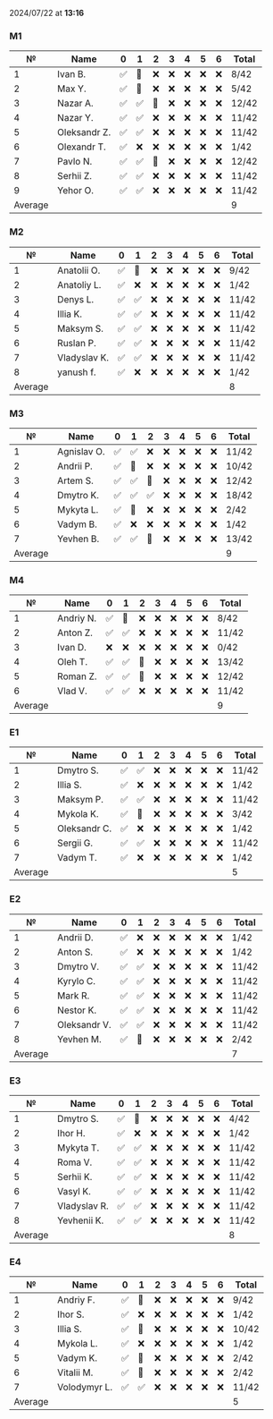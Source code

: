 2024/07/22 at **13:16**
### M1
|№|Name|0|1|2|3|4|5|6|Total|
|-----|-----|-----|-----|-----|-----|-----|-----|-----|-----|
|1|Ivan B.|✅|🔄|❌|❌|❌|❌|❌|8/42|
|2|Max Y.|✅|🔄|❌|❌|❌|❌|❌|5/42|
|3|Nazar A.|✅|✅|🔄|❌|❌|❌|❌|12/42|
|4|Nazar Y.|✅|✅|❌|❌|❌|❌|❌|11/42|
|5|Oleksandr Z.|✅|✅|❌|❌|❌|❌|❌|11/42|
|6|Olexandr T.|✅|❌|❌|❌|❌|❌|❌|1/42|
|7|Pavlo N.|✅|✅|🔄|❌|❌|❌|❌|12/42|
|8|Serhii Z.|✅|✅|❌|❌|❌|❌|❌|11/42|
|9|Yehor O.|✅|✅|❌|❌|❌|❌|❌|11/42|
|Average|||||||||9|
### M2
|№|Name|0|1|2|3|4|5|6|Total|
|-----|-----|-----|-----|-----|-----|-----|-----|-----|-----|
|1|Anatolii O.|✅|🔄|❌|❌|❌|❌|❌|9/42|
|2|Anatoliy L.|✅|❌|❌|❌|❌|❌|❌|1/42|
|3|Denys L.|✅|✅|❌|❌|❌|❌|❌|11/42|
|4|Illia K.|✅|✅|❌|❌|❌|❌|❌|11/42|
|5|Maksym S.|✅|✅|❌|❌|❌|❌|❌|11/42|
|6|Ruslan P.|✅|✅|❌|❌|❌|❌|❌|11/42|
|7|Vladyslav K.|✅|✅|❌|❌|❌|❌|❌|11/42|
|8|yanush f.|✅|❌|❌|❌|❌|❌|❌|1/42|
|Average|||||||||8|
### M3
|№|Name|0|1|2|3|4|5|6|Total|
|-----|-----|-----|-----|-----|-----|-----|-----|-----|-----|
|1|Agnislav O.|✅|✅|❌|❌|❌|❌|❌|11/42|
|2|Andrii P.|✅|🔄|❌|❌|❌|❌|❌|10/42|
|3|Artem S.|✅|✅|🔄|❌|❌|❌|❌|12/42|
|4|Dmytro K.|✅|✅|✅|❌|❌|❌|❌|18/42|
|5|Mykyta L.|✅|🔄|❌|❌|❌|❌|❌|2/42|
|6|Vadym B.|✅|❌|❌|❌|❌|❌|❌|1/42|
|7|Yevhen B.|✅|✅|🔄|❌|❌|❌|❌|13/42|
|Average|||||||||9|
### M4
|№|Name|0|1|2|3|4|5|6|Total|
|-----|-----|-----|-----|-----|-----|-----|-----|-----|-----|
|1|Andriy N.|✅|🔄|❌|❌|❌|❌|❌|8/42|
|2|Anton Z.|✅|✅|❌|❌|❌|❌|❌|11/42|
|3|Ivan D.|❌|❌|❌|❌|❌|❌|❌|0/42|
|4|Oleh T.|✅|✅|🔄|❌|❌|❌|❌|13/42|
|5|Roman Z.|✅|✅|🔄|❌|❌|❌|❌|12/42|
|6|Vlad V.|✅|✅|❌|❌|❌|❌|❌|11/42|
|Average|||||||||9|
### E1
|№|Name|0|1|2|3|4|5|6|Total|
|-----|-----|-----|-----|-----|-----|-----|-----|-----|-----|
|1|Dmytro S.|✅|✅|❌|❌|❌|❌|❌|11/42|
|2|Illia S.|✅|❌|❌|❌|❌|❌|❌|1/42|
|3|Maksym P.|✅|✅|❌|❌|❌|❌|❌|11/42|
|4|Mykola K.|✅|🔄|❌|❌|❌|❌|❌|3/42|
|5|Oleksandr C.|✅|❌|❌|❌|❌|❌|❌|1/42|
|6|Sergii G.|✅|✅|❌|❌|❌|❌|❌|11/42|
|7|Vadym T.|✅|❌|❌|❌|❌|❌|❌|1/42|
|Average|||||||||5|
### E2
|№|Name|0|1|2|3|4|5|6|Total|
|-----|-----|-----|-----|-----|-----|-----|-----|-----|-----|
|1|Andrii D.|✅|❌|❌|❌|❌|❌|❌|1/42|
|2|Anton S.|✅|❌|❌|❌|❌|❌|❌|1/42|
|3|Dmytro V.|✅|✅|❌|❌|❌|❌|❌|11/42|
|4|Kyrylo C.|✅|✅|❌|❌|❌|❌|❌|11/42|
|5|Mark R.|✅|✅|❌|❌|❌|❌|❌|11/42|
|6|Nestor K.|✅|✅|❌|❌|❌|❌|❌|11/42|
|7|Oleksandr V.|✅|✅|❌|❌|❌|❌|❌|11/42|
|8|Yevhen M.|✅|🔄|❌|❌|❌|❌|❌|2/42|
|Average|||||||||7|
### E3
|№|Name|0|1|2|3|4|5|6|Total|
|-----|-----|-----|-----|-----|-----|-----|-----|-----|-----|
|1|Dmytro S.|✅|🔄|❌|❌|❌|❌|❌|4/42|
|2|Ihor H.|✅|❌|❌|❌|❌|❌|❌|1/42|
|3|Mykyta T.|✅|✅|❌|❌|❌|❌|❌|11/42|
|4|Roma V.|✅|✅|❌|❌|❌|❌|❌|11/42|
|5|Serhii K.|✅|✅|❌|❌|❌|❌|❌|11/42|
|6|Vasyl K.|✅|✅|❌|❌|❌|❌|❌|11/42|
|7|Vladyslav R.|✅|✅|❌|❌|❌|❌|❌|11/42|
|8|Yevhenii K.|✅|✅|❌|❌|❌|❌|❌|11/42|
|Average|||||||||8|
### E4
|№|Name|0|1|2|3|4|5|6|Total|
|-----|-----|-----|-----|-----|-----|-----|-----|-----|-----|
|1|Andriy F.|✅|🔄|❌|❌|❌|❌|❌|9/42|
|2|Ihor S.|✅|❌|❌|❌|❌|❌|❌|1/42|
|3|Illia S.|✅|🔄|❌|❌|❌|❌|❌|10/42|
|4|Mykola L.|✅|❌|❌|❌|❌|❌|❌|1/42|
|5|Vadym K.|✅|🔄|❌|❌|❌|❌|❌|2/42|
|6|Vitalii M.|✅|🔄|❌|❌|❌|❌|❌|2/42|
|7|Volodymyr L.|✅|✅|❌|❌|❌|❌|❌|11/42|
|Average|||||||||5|
